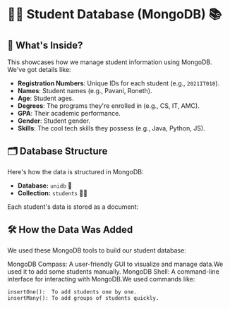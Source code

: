 # 🧑‍🎓 Student Database (MongoDB) 📚
## 🚀 What's Inside?

This showcases how we manage student information using MongoDB. We've got details like:

* **Registration Numbers**: Unique IDs for each student (e.g., `2021IT010`).
* **Names**:  Student names (e.g., Pavani, Roneth).
* **Age**:  Student ages.
* **Degrees**:  The programs they're enrolled in (e.g., CS, IT, AMC).
* **GPA**:  Their academic performance.
* **Gender**:  Student gender.
* **Skills**:  The cool tech skills they possess (e.g., Java, Python, JS).

## 🗂️ Database Structure

Here's how the data is structured in MongoDB:

* **Database:** `unidb` 📂
* **Collection:** `students` 🧑‍🎓

Each student's data is stored as a document:

## 🛠️  How the Data Was Added

We used these MongoDB tools to build our student database:

  MongoDB Compass:  A user-friendly GUI to visualize and manage data.We used it to add some students manually.
  MongoDB Shell:  A command-line interface for interacting with MongoDB.We used commands like:
    
    insertOne():  To add students one by one. 
    insertMany(): To add groups of students quickly.
